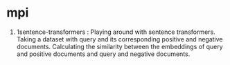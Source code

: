 # mpi

1. 1sentence-transformers : Playing around with sentence transformers. Taking a dataset with query and its corresponding positive and negative documents. Calculating 
the similarity between the embeddings of query and positive documents and query and negative documents.
